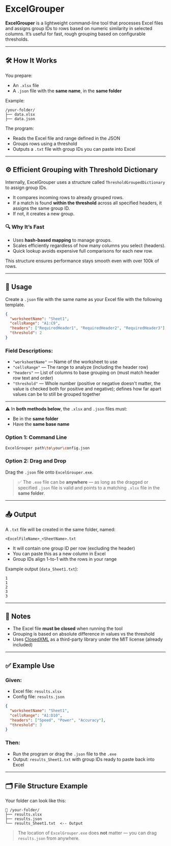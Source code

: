 # ExcelGrouper

**ExcelGrouper** is a lightweight command-line tool that processes Excel files and assigns group IDs to rows based on numeric similarity in selected columns. It’s useful for fast, rough grouping based on configurable thresholds.

---

## 🛠 How It Works

You prepare:
- An `.xlsx` file
- A `.json` file with the **same name**, in the **same folder**

Example:
```
/your-folder/
├── data.xlsx
├── data.json
```

The program:
- Reads the Excel file and range defined in the JSON
- Groups rows using a threshold
- Outputs a `.txt` file with group IDs you can paste into Excel

---

## ⚙️ Efficient Grouping with Threshold Dictionary

Internally, ExcelGrouper uses a structure called `ThresholdGroupedDictionary` to assign group IDs.

- It compares incoming rows to already grouped rows.
- If a match is found **within the threshold** across all specified headers, it assigns the same group ID.
- If not, it creates a new group.

### 🔍 Why It’s Fast

- Uses **hash-based mapping** to manage groups.
- Scales efficiently regardless of how many columns you select (headers).
- Quick lookup avoids expensive full comparisons for each new row.

This structure ensures performance stays smooth even with over 100k of rows.

---



## 🚀 Usage

Create a `.json` file with the same name as your Excel file with the following template.

```json
{
  "worksheetName": "Sheet1",
  "cellsRange": "A1:C9",
  "headers": ["RequiredHeader1", "RequiredHeader2", "RequiredHeader3"],
  "threshold": 2
}
```

### Field Descriptions:
- `"worksheetName"` — Name of the worksheet to use
- `"cellsRange"` — The range to analyze (including the header row)
- `"headers"` — List of columns to base grouping on (must match header row text and order)
- `"threshold"` — Whole number (positive or negative doesn't matter, the value is checked both for positive and negative); defines how far apart values can be to still be grouped together

---

⚠️ In **both methods below**, the `.xlsx` and `.json` files must:
- Be in the **same folder**
- Have the **same base name**

### Option 1: Command Line
```bash
ExcelGrouper path\to\your\config.json
```

### Option 2: Drag and Drop
Drag the `.json` file onto `ExcelGrouper.exe`.

> ✅ The `.exe` file can be **anywhere** — as long as the dragged or specified `.json` file is valid and points to a matching `.xlsx` file in the **same folder**.

---

## 📤 Output

A `.txt` file will be created in the same folder, named:

```
<ExcelFileName>_<SheetName>.txt
```

- It will contain one group ID per row (excluding the header)
- You can paste this as a new column in Excel
- Group IDs align 1-to-1 with the rows in your range

Example output (`data_Sheet1.txt`):
```
1
1
2
3
3
```

---

## 📌 Notes

- The Excel file **must be closed** when running the tool
- Grouping is based on absolute difference in values vs the threshold
- Uses [ClosedXML](https://github.com/ClosedXML/ClosedXML) as a third-party library under the MIT license (already included)

---

## ✅ Example Use

### Given:
- Excel file: `results.xlsx`
- Config file: `results.json`
```json
{
  "worksheetName": "Sheet1",
  "cellsRange": "A1:D10",
  "headers": ["Speed", "Power", "Accuracy"],
  "threshold": 3
}
```

### Then:
- Run the program or drag the `.json` file to the `.exe`
- Output: `results_Sheet1.txt` with group IDs ready to paste back into Excel

---

## 🗂 File Structure Example

Your folder can look like this:

```
📁 /your-folder/
├── results.xlsx
├── results.json
└── results_Sheet1.txt  <-- Output
```

> The location of `ExcelGrouper.exe` does **not** matter — you can drag `results.json` from anywhere.
